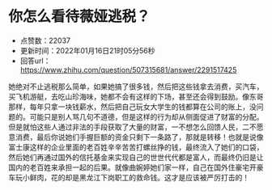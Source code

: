 # 你怎么看待薇娅逃税？
- 点赞数：22037
- 更新时间：2022年01月16日21时05分56秒
- 回答url：https://www.zhihu.com/question/507315681/answer/2291517425
<body>
 <p data-pid="Q5OxDzJh">她绝对不止逃税那么简单，如果她搞了很多钱，然后把这些钱拿去消费，买汽车，买飞机游艇，去吃山珍海味，她都不会有这样的下场，甚至还会得到鼓励。像东哥那样，每年只拿一块钱薪水，然后把自己玩女大学生的钱都算在公司的账上，没问题的。可能只是别人骂几句不道德，但是这样的行为却从侧面促进了财富的分配。但是就怕这些人通过非法的手段获取了大量的财富，一不想怎么回馈人民，二不愿意消费，最后你说她们手握巨额的资金只剩下一条路了，那就是转移！也就是说像富士康这样的企业里面的老百姓辛辛苦苦打螺丝挣的钱，最终流入了她们的口袋，然后她们再通过国外的信托基金来实现自己的世世代代都是富人，而最终仍旧是让国内的老百姓来承担一起的后果。就像曲婉婷她们家一样，自己在国外住豪宅开豪车玩小鲜肉，花的却是黑龙江下岗职工的救命钱。这才是应该被严厉打击的！</p>
</body>